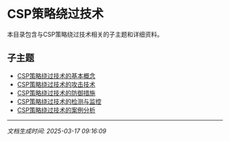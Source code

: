 # CSP策略绕过技术

本目录包含与CSP策略绕过技术相关的子主题和详细资料。

## 子主题

- [CSP策略绕过技术的基本概念](csp-bypass/basic-concepts.md)
- [CSP策略绕过技术的攻击技术](csp-bypass/attack-techniques.md)
- [CSP策略绕过技术的防御措施](csp-bypass/defense-measures.md)
- [CSP策略绕过技术的检测与监控](csp-bypass/detection-monitoring.md)
- [CSP策略绕过技术的案例分析](csp-bypass/case-studies.md)

---

*文档生成时间: 2025-03-17 09:16:09*
